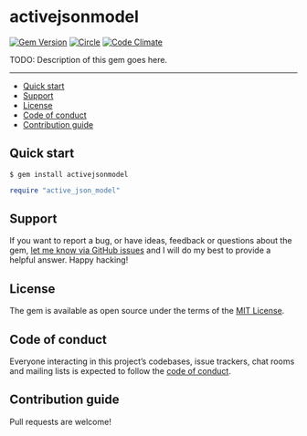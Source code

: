 # activejsonmodel

[![Gem Version](https://badge.fury.io/rb/activejsonmodel.svg)](https://rubygems.org/gems/activejsonmodel)
[![Circle](https://circleci.com/gh/rmorlok/activejsonmodel/tree/main.svg?style=shield)](https://app.circleci.com/pipelines/github/rmorlok/activejsonmodel?branch=main)
[![Code Climate](https://codeclimate.com/github/rmorlok/activejsonmodel/badges/gpa.svg)](https://codeclimate.com/github/rmorlok/activejsonmodel)

TODO: Description of this gem goes here.

---

- [Quick start](#quick-start)
- [Support](#support)
- [License](#license)
- [Code of conduct](#code-of-conduct)
- [Contribution guide](#contribution-guide)

## Quick start

```
$ gem install activejsonmodel
```

```ruby
require "active_json_model"
```

## Support

If you want to report a bug, or have ideas, feedback or questions about the gem, [let me know via GitHub issues](https://github.com/rmorlok/activejsonmodel/issues/new) and I will do my best to provide a helpful answer. Happy hacking!

## License

The gem is available as open source under the terms of the [MIT License](LICENSE.txt).

## Code of conduct

Everyone interacting in this project’s codebases, issue trackers, chat rooms and mailing lists is expected to follow the [code of conduct](CODE_OF_CONDUCT.md).

## Contribution guide

Pull requests are welcome!
